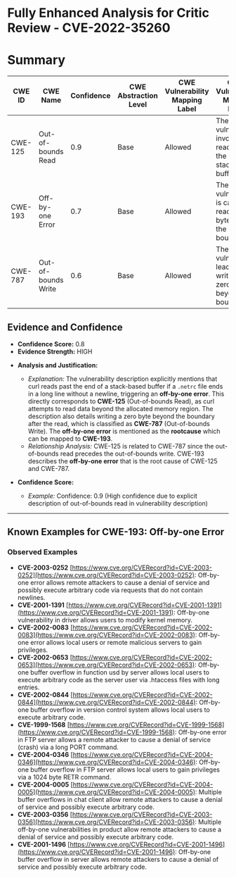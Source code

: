 # Fully Enhanced Analysis for Critic Review - CVE-2022-35260

# Summary
| CWE ID | CWE Name | Confidence | CWE Abstraction Level | CWE Vulnerability Mapping Label | CWE-Vulnerability Mapping Notes |
|---|---|---|---|---|---|
| CWE-125 | Out-of-bounds Read | 0.9 | Base | Allowed | The vulnerability involves reading past the end of a stack-based buffer. |
| CWE-193 | Off-by-one Error | 0.7 | Base | Allowed | The vulnerability is caused by reading one byte beyond the boundary. |
| CWE-787 | Out-of-bounds Write | 0.6 | Base | Allowed | The vulnerability leads to writing a zero byte beyond the boundary. |

## Evidence and Confidence

*   **Confidence Score:** 0.8
*   **Evidence Strength:** HIGH

- **Analysis and Justification:**  
  - *Explanation:* The vulnerability description explicitly mentions that curl reads past the end of a stack-based buffer if a `.netrc` file ends in a long line without a newline, triggering an **off-by-one error**. This directly corresponds to **CWE-125** (Out-of-bounds Read), as curl attempts to read data beyond the allocated memory region. The description also details writing a zero byte beyond the boundary after the read, which is classified as **CWE-787** (Out-of-bounds Write). The **off-by-one error** is mentioned as the **rootcause** which can be mapped to **CWE-193**.
  - *Relationship Analysis:* CWE-125 is related to CWE-787 since the out-of-bounds read precedes the out-of-bounds write. CWE-193 describes the **off-by-one error** that is the root cause of CWE-125 and CWE-787.

- **Confidence Score:**  
  - *Example:* Confidence: 0.9 (High confidence due to explicit description of out-of-bounds read in vulnerability description)

---



## Known Examples for CWE-193: Off-by-one Error
### Observed Examples
- **CVE-2003-0252** [https://www.cve.org/CVERecord?id=CVE-2003-0252](https://www.cve.org/CVERecord?id=CVE-2003-0252): Off-by-one error allows remote attackers to cause a denial of service and possibly execute arbitrary code via requests that do not contain newlines.
- **CVE-2001-1391** [https://www.cve.org/CVERecord?id=CVE-2001-1391](https://www.cve.org/CVERecord?id=CVE-2001-1391): Off-by-one vulnerability in driver allows users to modify kernel memory.
- **CVE-2002-0083** [https://www.cve.org/CVERecord?id=CVE-2002-0083](https://www.cve.org/CVERecord?id=CVE-2002-0083): Off-by-one error allows local users or remote malicious servers to gain privileges.
- **CVE-2002-0653** [https://www.cve.org/CVERecord?id=CVE-2002-0653](https://www.cve.org/CVERecord?id=CVE-2002-0653): Off-by-one buffer overflow in function usd by server allows local users to execute arbitrary code as the server user via .htaccess files with long entries.
- **CVE-2002-0844** [https://www.cve.org/CVERecord?id=CVE-2002-0844](https://www.cve.org/CVERecord?id=CVE-2002-0844): Off-by-one buffer overflow in version control system allows local users to execute arbitrary code.
- **CVE-1999-1568** [https://www.cve.org/CVERecord?id=CVE-1999-1568](https://www.cve.org/CVERecord?id=CVE-1999-1568): Off-by-one error in FTP server allows a remote attacker to cause a denial of service (crash) via a long PORT command.
- **CVE-2004-0346** [https://www.cve.org/CVERecord?id=CVE-2004-0346](https://www.cve.org/CVERecord?id=CVE-2004-0346): Off-by-one buffer overflow in FTP server allows local users to gain privileges via a 1024 byte RETR command.
- **CVE-2004-0005** [https://www.cve.org/CVERecord?id=CVE-2004-0005](https://www.cve.org/CVERecord?id=CVE-2004-0005): Multiple buffer overflows in chat client allow remote attackers to cause a denial of service and possibly execute arbitrary code.
- **CVE-2003-0356** [https://www.cve.org/CVERecord?id=CVE-2003-0356](https://www.cve.org/CVERecord?id=CVE-2003-0356): Multiple off-by-one vulnerabilities in product allow remote attackers to cause a denial of service and possibly execute arbitrary code.
- **CVE-2001-1496** [https://www.cve.org/CVERecord?id=CVE-2001-1496](https://www.cve.org/CVERecord?id=CVE-2001-1496): Off-by-one buffer overflow in server allows remote attackers to cause a denial of service and possibly execute arbitrary code.

